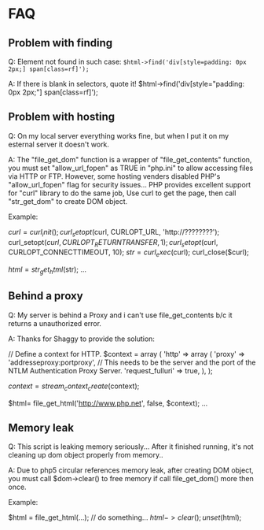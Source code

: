 # FAQ

## Problem with finding

Q: Element not found in such case: `$html->find('div[style=padding: 0px 2px;] span[class=rf]');`

A: If there is blank in selectors, quote it!
$html->find('div[style="padding: 0px 2px;"] span[class=rf]');

## Problem with hosting

Q: On my local server everything works fine, but when I put it on my esternal server it doesn't work.

A: The "file_get_dom" function is a wrapper of "file_get_contents" function,  you must set "allow_url_fopen" as TRUE in "php.ini" to allow accessing files via HTTP or FTP. However, some hosting venders disabled PHP's "allow_url_fopen" flag for security issues... PHP provides excellent support for "curl" library to do the same job, Use curl to get the page, then call "str_get_dom" to create DOM object.

Example:

$curl = curl_init();
curl_setopt($curl, CURLOPT_URL, 'http://????????');
curl_setopt($curl, CURLOPT_RETURNTRANSFER, 1);
curl_setopt($curl, CURLOPT_CONNECTTIMEOUT, 10);
$str = curl_exec($curl);
curl_close($curl);

$html= str_get_html($str);
...

## Behind a proxy

Q: My server is behind a Proxy and i can't use file_get_contents b/c it returns a unauthorized error.

A: Thanks for Shaggy to provide the solution:

// Define a context for HTTP.
$context = array
(
       'http' => array
       (
              'proxy' => 'addresseproxy:portproxy', // This needs to be the server and the port of the NTLM Authentication Proxy Server.
              'request_fulluri' => true,
       ),
);

$context = stream_context_create($context);

$html= file_get_html('http://www.php.net', false, $context);
...

## Memory leak

Q: This script is leaking memory seriously... After it finished running, it's not cleaning up dom object properly from memory..

A: Due to php5 circular references memory leak, after creating DOM object, you must call $dom->clear() to free memory if call file_get_dom() more then once.

Example:

$html = file_get_html(...);
// do something...
$html->clear();
unset($html);
